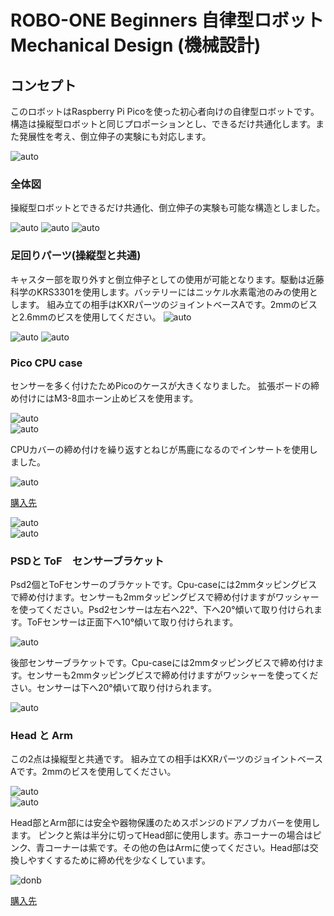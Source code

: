 # ROBO-ONE Beginners 自律型ロボット Mechanical Design (機械設計)
## コンセプト
このロボットはRaspberry Pi Picoを使った初心者向けの自律型ロボットです。
構造は操縦型ロボットと同じプロポーションとし、できるだけ共通化します。また発展性を考え、倒立伸子の実験にも対応します。

![auto](pics_git/Rasy.png) 

### 全体図
操縦型ロボットとできるだけ共通化、倒立伸子の実験も可能な構造としました。

![auto](pics_git/asy.png) 
![auto](pics_git/asy2.png) 
![auto](pics_git/asy3.png) 

### 足回りパーツ(操縦型と共通)
キャスター部を取り外すと倒立伸子としての使用が可能となります。駆動は近藤科学のKRS3301を使用します。バッテリーにはニッケル水素電池のみの使用とします。
組み立ての相手はKXRパーツのジョイントベースAです。2mmのビスと2.6mmのビスを使用してください。
![auto](pics_git/Body.png) 

![auto](pics_git/Body_B.png) 
![auto](pics_git/bt_cover.png)   

### Pico CPU case
センサーを多く付けたためPicoのケースが大きくなりました。
拡張ボードの締め付けにはM3-8皿ホーン止めビスを使用ます。

![auto](pics_git/pico_case.png)   
![auto](pics_git/pico_cover.png)   
  
CPUカバーの締め付けを繰り返すとねじが馬鹿になるのでインサートを使用しました。

![auto](pics_git/ins.png)   

[購入先](https://www.amazon.co.jp/dp/B0DCV9GJND?ref=ppx_yo2ov_dt_b_fed_asin_title)

![auto](pics_git/insert.png)   
![auto](pics_git/CPUcase.png)   

### PSDと ToF　センサーブラケット

Psd2個とToFセンサーのブラケットです。Cpu-caseには2mmタッピングビスで締め付けます。センサーも2mmタッピングビスで締め付けますがワッシャーを使ってください。Psd2センサーは左右へ22°、下へ20°傾いて取り付けられます。ToFセンサーは正面下へ10°傾いて取り付けられます。

![auto](pics_git/psd2_tof_bkt.png)   

後部センサーブラケットです。Cpu-caseには2mmタッピングビスで締め付けます。センサーも2mmタッピングビスで締め付けますがワッシャーを使ってください。センサーは下へ20°傾いて取り付けられます。

![auto](pics_git/psd1_bkt.png)  

### Head と Arm
この2点は操縦型と共通です。 組み立ての相手はKXRパーツのジョイントベースAです。2mmのビスを使用してください。

![auto](pics_git/head.png)  
![auto](pics_git/kote_v1.png)  

Head部とArm部には安全や器物保護のためスポンジのドアノブカバーを使用します。
ピンクと紫は半分に切ってHead部に使用します。赤コーナーの場合はピンク、青コーナーは紫です。その他の色はArmに使ってください。Head部は交換しやすくするために締め代を少なくしています。

![donb](pics_git/doorn.png)  

[購入先](https://amzn.asia/d/89CXsD9) 

